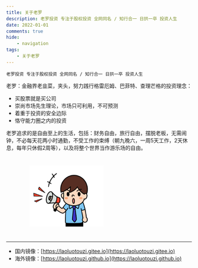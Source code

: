 ```yaml
---
title: 关于老罗
description: 老罗投资 专注于股权投资 全网同名 / 知行合一 日拱一卒 投资人生
date: 2022-01-01
comments: true
hide:
    - navigation
tags:
    - 关于老罗
---
```


```
老罗投资 专注于股权投资 全网同名 / 知行合一 日拱一卒 投资人生
```

老罗：金融界老韭菜，夹头，努力践行格雷厄姆、巴菲特、查理芒格的投资理念：

+ 买股票就是买公司
+ 崇尚市场先生理论，市场只可利用，不可预测
+ 着重于投资的安全边际
+ 恪守能力圈之内的投资

老罗追求的是自由至上的生活，包括：财务自由，旅行自由，摆脱老板，无需闹钟，不必每天花两小时通勤，不受工作的束缚（朝九晚六，一周5天工作，2天休息，每年只休假2周等），以及将整个世界当作游乐场的自由。

<figure><img src="../assets/images/about.gif" style="width: 200px; margin: 24px;" /></figure>

----

+ 国内镜像：[https://laoluotouzi.gitee.io](https://laoluotouzi.gitee.io)
+ 海外镜像：[https://laoluotouzi.github.io](https://laoluotouzi.github.io)
